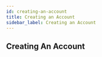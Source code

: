 ```yaml
---
id: creating-an-account
title: Creating an Account
sidebar_label: Creating an Account
---
```


## Creating An Account
